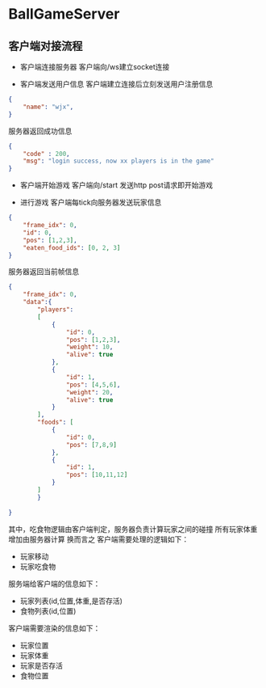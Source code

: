 # BallGameServer
## 客户端对接流程

- 客户端连接服务器
客户端向/ws建立socket连接

- 客户端发送用户信息
客户端建立连接后立刻发送用户注册信息
```json
{
    "name": "wjx",
}
```
服务器返回成功信息
```json
{
    "code" : 200,
    "msg": "login success, now xx players is in the game"
}
```
- 客户端开始游戏
客户端向/start 发送http post请求即开始游戏

- 进行游戏
客户端每tick向服务器发送玩家信息
```json
{
    "frame_idx": 0,
    "id": 0,
    "pos": [1,2,3],
    "eaten_food_ids": [0, 2, 3]
}
```
服务器返回当前帧信息
```json
{
    "frame_idx": 0,
    "data":{
        "players": 
        [
            {
                "id": 0,
                "pos": [1,2,3],
                "weight": 10,
                "alive": true
            },
            {
                "id": 1,
                "pos": [4,5,6],
                "weight": 20,
                "alive": true
            }
        ],
        "foods": [
            {
                "id": 0,
                "pos": [7,8,9]
            },
            {
                "id": 1,
                "pos": [10,11,12]
            }
        ]
        }
    
}
```
其中，吃食物逻辑由客户端判定，服务器负责计算玩家之间的碰撞
所有玩家体重增加由服务器计算
换而言之
客户端需要处理的逻辑如下：
- 玩家移动
- 玩家吃食物

服务端给客户端的信息如下：
- 玩家列表(id,位置,体重,是否存活)
- 食物列表(id,位置)

客户端需要渲染的信息如下：
- 玩家位置
- 玩家体重
- 玩家是否存活
- 食物位置
